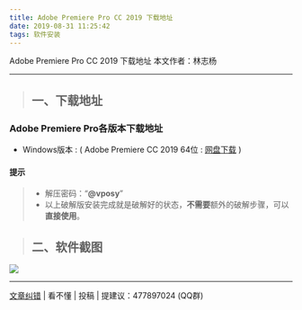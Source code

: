 ```yaml
---
title: Adobe Premiere Pro CC 2019 下载地址
date: 2019-08-31 11:25:42
tags: 软件安装
---
```

Adobe Premiere Pro CC 2019 下载地址
本文作者：林志杨
<!-- more -->
<hr>

> ## 一、下载地址
### Adobe Premiere Pro各版本下载地址
* Windows版本 : ( Adobe Premiere CC 2019 64位 : [网盘下载](http://pan-yz.chaoxing.com/share/info/84d21c1280831fc2) )
#### 提示
> * 解压密码：“**@vposy**”
> * 以上破解版安装完成就是破解好的状态，**不需要**额外的破解步骤，可以**直接使用**。

> ## 二、软件截图

![](./Pr_CC2019.png)

<hr>

[文章纠错](https://github.com/cqjtu-acm/article/issues) | 看不懂 | 投稿 | 提建议：477897024 (QQ群)
